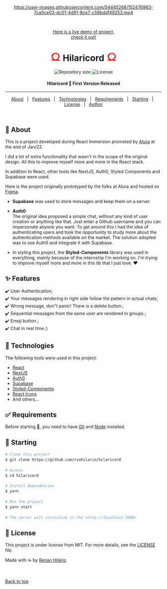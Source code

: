 <div align="center" id="top" width="400px">
	


https://user-images.githubusercontent.com/54445268/152476983-7ca0ce03-dc01-4d91-8ce7-c58bddf49253.mp4



&#xa0;

 <a href="https://hilaricord.vercel.app/">Here is a live demo of project,<br/> check it out!</a>
</div>

<h1 align="center"><img height="30px" src="https://github.com/rvahilario/hilaricord/blob/main/public/frameGOWlogo.png" /> Hilaricord <img height="30px" src="https://github.com/rvahilario/hilaricord/blob/main/public/frameGOWlogo.png" /></h1>

<p align="center">
  <!-- <img alt="Github top language" src="https://img.shields.io/github/languages/top/rvahilario/hilaricord?color=56BEB8"> -->

  <!-- <img alt="Github language count" src="https://img.shields.io/github/languages/count/rvahilario/hilaricord?color=56BEB8"> -->

  <img alt="Repository size" src="https://img.shields.io/github/repo-size/rvahilario/hilaricord?color=56BEB8">

  <img alt="License" src="https://img.shields.io/github/license/rvahilario/hilaricord?color=56BEB8">

  <!-- <img alt="Github issues" src="https://img.shields.io/github/issues/rvahilario/hilaricord?color=56BEB8" /> -->

  <!-- <img alt="Github forks" src="https://img.shields.io/github/forks/rvahilario/hilaricord?color=56BEB8" /> -->

  <!-- <img alt="Github stars" src="https://img.shields.io/github/stars/rvahilario/hilaricord?color=56BEB8" /> -->
</p>

<!-- Status -->

<h4 align="center">
  Hilaricord 🚀 First Version Released 
</h4>

<hr>

<p align="center">
  <a href="#dart-about">About</a> &#xa0; | &#xa0;
  <a href="#sparkles-features">Features</a> &#xa0; | &#xa0;
  <a href="#rocket-technologies">Technologies</a> &#xa0; | &#xa0;
  <a href="#white_check_mark-requirements">Requirements</a> &#xa0; | &#xa0;
  <a href="#checkered_flag-starting">Starting</a> &#xa0; | &#xa0;
  <a href="#memo-license">License</a> &#xa0; | &#xa0;
  <a href="https://github.com/rvahilario" target="_blank">Author</a>
</p>

<br>

## :dart: About

This is a project developed during React Immersion promoted by [Alura](https://www.alura.com.br/) at the end of Jan/22.

I did a lot of extra functionality that wasn't in the scope of the original design. All this to improve myself more and more in the React stack.

In addition to React, other tools like NextJS, Auth0, Styled Components and Supabase were used.

Here is the project originally prototyped by the folks at Alura and hosted on [Figma](https://www.figma.com/file/X5kVg1hNCajiV73ah7iyPz/Imers%C3%A3o-React---Aluracord---Matrix?node-id=0%3A1).

- **Supabase** was used to store messages and keep them on a server.

- **Auth0** <br/>The original idea proposed a simple chat, without any kind of user creation or anything like that. Just enter a Github username and you can impersonate anyone you want. To get around this I had the idea of ​​authenticating users and took the opportunity to study more about the authentication methods available on the market. The solution adopted was to use Auth0 and integrate it with Supabase.

- In styling this project, the **Styled-Components** library was used in everything, mainly because of the internship I'm working on. I'm trying to improve myself more and more in this lib that I just love. :heart:

## :sparkles: Features

:heavy_check_mark: User Authentication;\
:heavy_check_mark: Your messages rendering in right side follow the pattern in actual chats;\
:heavy_check_mark: Wrong message, don"t panic! There is a delete button.;\
:heavy_check_mark: Sequential messages from the same user are rendered in groups.;\
:heavy_check_mark: Emoji button.;\
:heavy_check_mark: Chat in real time.;\

## :rocket: Technologies

The following tools were used in this project:

- [React](https://pt-br.reactjs.org/)
- [NextJS](https://nextjs.org/)
- [Auth0](https://auth0.com/)
- [Supabase](https://supabase.com/)
- [Styled-Components](https://styled-components.com/)
- [React Icons](https://react-icons.github.io/react-icons/)
- And others...

## :white_check_mark: Requirements

Before starting :checkered_flag:, you need to have [Git](https://git-scm.com) and [Node](https://nodejs.org/en/) installed.

## :checkered_flag: Starting

```bash
# Clone this project
$ git clone https://github.com/rvahilario/hilaricord

# Access
$ cd hilaricord

# Install dependencies
$ yarn

# Run the project
$ yarn start

# The server will initialize in the <http://localhost:3000>
```

## :memo: License

This project is under license from MIT. For more details, see the [LICENSE](LICENSE.md) file.

Made with ☕ by <a href="https://github.com/rvahilario" target="_blank">Renan Hilário</a>

&#xa0;

<a href="#top">Back to top</a>

